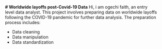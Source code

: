 **# Worldwide layoffs post-Covid-19 Data**
    Hi, i am ogechi faith, an entry level data analyst.
This project involves preparing data on worldwide layoffs following  the COVID-19 pandemic for further data analysis.
The preparation process includes:
- Data cleaning
- Data manipulation
- Data standardization
